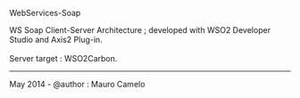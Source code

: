 WebServices-Soap

WS Soap Client-Server Architecture ; developed with WSO2 Developer Studio and Axis2 Plug-in.
<br><br>
Server target : WSO2Carbon.
____________________________________

May 2014 - @author : Mauro Camelo
